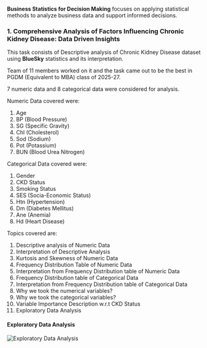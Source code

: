 **Business Statistics for Decision Making** focuses on applying statistical methods to analyze business data and support informed decisions.

<h3>1. Comprehensive Analysis of Factors Influencing Chronic Kidney Disease: Data Driven Insights</h3>

This task consists of Descriptive analysis of Chronic Kidney Disease dataset using **BlueSky** statistics and its interpretation. 

Team of 11 members worked on it and the task came out to be the best in PGDM (Equivalent to MBA) class of 2025-27.

7 numeric data and 8 categorical data were considered for analysis.

Numeric Data covered were:
1. Age
2. BP (Blood Pressure)
3. SG (Specific Gravity)
4. Chl (Cholesterol)
5. Sod (Sodium)
6. Pot (Potassium)
7. BUN (Blood Urea Nitrogen)

Categorical Data covered were:
1. Gender
2. CKD Status
3. Smoking Status
4. SES (Socia-Economic Status)
5. Htn (Hypertension)
6. Dm (Diabetes Mellitus)
7. Ane (Anemia)
8. Hd (Heart Disease)

Topics covered are:
1. Descriptive analysis of Numeric Data
2. Interpretation of Descriptive Analysis
3. Kurtosis and Skewness of Numeric Data
4. Frequency Distribution Table of Numeric Data
5. Interpretation from Frequency Distribution table of Numeric Data
6. Frequency Distribution table of Categorical Data
7. Interpretation from Frequency Distribution table of Categorical Data
8. Why we took the numerical variables?
9. Why we took the categorical variables?
10. Variable Importance Description w.r.t CKD Status
11. Exploratory Data Analysis

<h4>Exploratory Data Analysis</h4>

![Exploratory Data Analysis](Exp-data-analysis.png)
